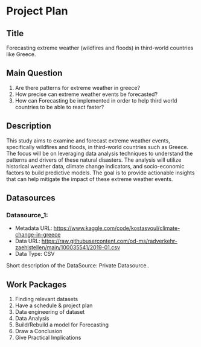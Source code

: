 # Project Plan

## Title
Forecasting extreme weather (wildfires and floods) in third-world countries like Greece.

## Main Question
1. Are there patterns for extreme weather in greece?
2. How precise can extreme weather events be forecasted?
3. How can Forecasting be implemented in order to help third world countries to be able to react faster?

## Description
This study aims to examine and forecast extreme weather events, specifically wildfires and floods, in third-world countries such as Greece. The focus will be on leveraging data analysis techniques to understand the patterns and drivers of these natural disasters. The analysis will utilize historical weather data, climate change indicators, and socio-economic factors to build predictive models. The goal is to provide actionable insights that can help mitigate the impact of these extreme weather events.

## Datasources
### Datasource_1: 
* Metadata URL: https://www.kaggle.com/code/kostasvoul/climate-change-in-greece
* Data URL: https://raw.githubusercontent.com/od-ms/radverkehr-zaehlstellen/main/100035541/2019-01.csv
* Data Type: CSV

Short description of the DataSource:
Private Datasource..

## Work Packages
1. Finding relevant datasets
2. Have a schedule & project plan
3. Data engineering of dataset
4. Data Analysis
5. Build/Rebuild a model for Forecasting
6. Draw a Conclusion
7. Give Practical Implications
